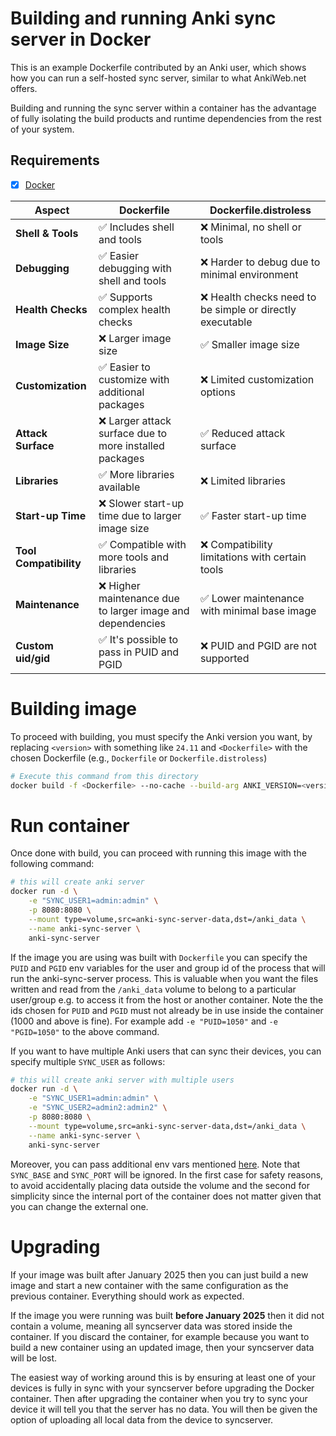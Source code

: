 # Building and running Anki sync server in Docker

This is an example Dockerfile contributed by an Anki user, which shows how you can run a self-hosted sync server,
similar to what AnkiWeb.net offers.

Building and running the sync server within a container has the advantage of fully isolating
the build products and runtime dependencies from the rest of your system.

## Requirements

- [x] [Docker](https://docs.docker.com/get-started/)

| **Aspect**             | **Dockerfile**                                             | **Dockerfile.distroless**                                 |
| ---------------------- | ---------------------------------------------------------- | --------------------------------------------------------- |
| **Shell & Tools**      | ✅ Includes shell and tools                                | ❌ Minimal, no shell or tools                             |
| **Debugging**          | ✅ Easier debugging with shell and tools                   | ❌ Harder to debug due to minimal environment             |
| **Health Checks**      | ✅ Supports complex health checks                          | ❌ Health checks need to be simple or directly executable |
| **Image Size**         | ❌ Larger image size                                       | ✅ Smaller image size                                     |
| **Customization**      | ✅ Easier to customize with additional packages            | ❌ Limited customization options                          |
| **Attack Surface**     | ❌ Larger attack surface due to more installed packages    | ✅ Reduced attack surface                                 |
| **Libraries**          | ✅ More libraries available                                | ❌ Limited libraries                                      |
| **Start-up Time**      | ❌ Slower start-up time due to larger image size           | ✅ Faster start-up time                                   |
| **Tool Compatibility** | ✅ Compatible with more tools and libraries                | ❌ Compatibility limitations with certain tools           |
| **Maintenance**        | ❌ Higher maintenance due to larger image and dependencies | ✅ Lower maintenance with minimal base image              |
| **Custom uid/gid**     | ✅ It's possible to pass in PUID and PGID                  | ❌ PUID and PGID are not supported                        |

# Building image

To proceed with building, you must specify the Anki version you want, by replacing `<version>` with something like `24.11` and `<Dockerfile>` with the chosen Dockerfile (e.g., `Dockerfile` or `Dockerfile.distroless`)

```bash
# Execute this command from this directory
docker build -f <Dockerfile> --no-cache --build-arg ANKI_VERSION=<version> -t anki-sync-server .
```

# Run container

Once done with build, you can proceed with running this image with the following command:

```bash
# this will create anki server
docker run -d \
    -e "SYNC_USER1=admin:admin" \
    -p 8080:8080 \
    --mount type=volume,src=anki-sync-server-data,dst=/anki_data \
    --name anki-sync-server \
    anki-sync-server
```

If the image you are using was built with `Dockerfile` you can specify the
`PUID` and `PGID` env variables for the user and group id of the process that
will run the anki-sync-server process. This is valuable when you want the files
written and read from the `/anki_data` volume to belong to a particular
user/group e.g. to access it from the host or another container. Note the the
ids chosen for `PUID` and `PGID` must not already be in use inside the
container (1000 and above is fine). For example add `-e "PUID=1050"` and `-e
"PGID=1050"` to the above command.

If you want to have multiple Anki users that can sync their devices, you can
specify multiple `SYNC_USER` as follows:

```bash
# this will create anki server with multiple users
docker run -d \
    -e "SYNC_USER1=admin:admin" \
    -e "SYNC_USER2=admin2:admin2" \
    -p 8080:8080 \
    --mount type=volume,src=anki-sync-server-data,dst=/anki_data \
    --name anki-sync-server \
    anki-sync-server
```

Moreover, you can pass additional env vars mentioned
[here](https://docs.ankiweb.net/sync-server.html). Note that `SYNC_BASE` and
`SYNC_PORT` will be ignored. In the first case for safety reasons, to avoid
accidentally placing data outside the volume and the second for simplicity
since the internal port of the container does not matter given that you can
change the external one.

# Upgrading

If your image was built after January 2025 then you can just build a new image
and start a new container with the same configuration as the previous
container. Everything should work as expected.

If the image you were running was built **before January 2025** then it did not
contain a volume, meaning all syncserver data was stored inside the container.
If you discard the container, for example because you want to build a new
container using an updated image, then your syncserver data will be lost.

The easiest way of working around this is by ensuring at least one of your
devices is fully in sync with your syncserver before upgrading the Docker
container. Then after upgrading the container when you try to sync your device
it will tell you that the server has no data. You will then be given the option
of uploading all local data from the device to syncserver.

